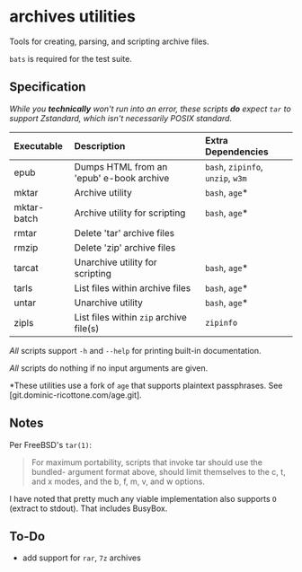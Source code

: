 # archives utilities

Tools for creating, parsing, and scripting archive files.

`bats` is required for the test suite.


## Specification

*While you **technically** won't run into an error, these scripts **do**
expect `tar` to support Zstandard, which isn't necessarily POSIX standard.*

Executable      |Description                                                   |Extra Dependencies
:---------------|:-------------------------------------------------------------|:------------------------------------------
epub            |Dumps HTML from an 'epub' e-book archive                      |`bash`, `zipinfo`, `unzip`, `w3m`
mktar           |Archive utility                                               |`bash`, `age`\*
mktar-batch     |Archive utility for scripting                                 |`bash`, `age`\*
rmtar           |Delete 'tar' archive files                                    |
rmzip           |Delete 'zip' archive files                                    |
tarcat          |Unarchive utility for scripting                               |`bash`, `age`\*
tarls           |List files within archive files                               |`bash`, `age`\*
untar           |Unarchive utility                                             |`bash`, `age`\*
zipls           |List files within `zip` archive file(s)                       |`zipinfo`

*All* scripts support `-h` and `--help` for printing built-in documentation.

*All* scripts do nothing if no input arguments are given.

\*These utilities use a fork of `age` that supports plaintext passphrases.
See [git.dominic-ricottone.com/age.git].

## Notes

Per FreeBSD's `tar(1)`:

> For maximum portability, scripts that invoke tar should use the bundled-
> argument format above, should limit themselves to the c, t, and x modes,
> and the b, f, m, v, and w options.

I have noted that pretty much any viable implementation also supports `O` (extract to stdout).
That includes BusyBox.

## To-Do

 + add support for `rar`, `7z` archives

